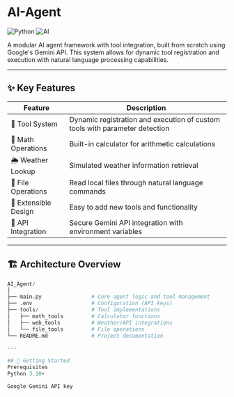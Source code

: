 # AI-Agent
![Python](https://img.shields.io/badge/Python-3.10+-blue.svg)
![AI](https://img.shields.io/badge/AI-Generative%20Agent-orange.svg)

A modular AI agent framework with tool integration, built from scratch using Google's Gemini API. This system allows for dynamic tool registration and execution with natural language processing capabilities.

---

## ✨ Key Features

| Feature                | Description                                                                 |
|------------------------|-----------------------------------------------------------------------------|
| 🔧 Tool System         | Dynamic registration and execution of custom tools with parameter detection |
| 🧮 Math Operations     | Built-in calculator for arithmetic calculations                            |
| 🌦️ Weather Lookup      | Simulated weather information retrieval                                    |
| 📂 File Operations     | Read local files through natural language commands                         |
| 🧩 Extensible Design   | Easy to add new tools and functionality                                   |
| 🔐 API Integration     | Secure Gemini API integration with environment variables                  |

---

## 🏗️ Architecture Overview

```python
AI_Agent/
│
├── main.py                # Core agent logic and tool management
├── .env                   # Configuration (API keys)
├── tools/                 # Tool implementations
│   ├── math_tools         # Calculator functions
│   ├── web_tools          # Weather/API integrations
│   └── file_tools         # File operations
└── README.md              # Project documentation

---

## 🚀 Getting Started
Prerequisites
Python 3.10+

Google Gemini API key
